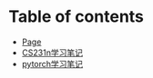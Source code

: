 # Table of contents

* [Page](README.md)
* [CS231n学习笔记](cs231n-xue-xi-bi-ji.md)
* [pytorch学习笔记](pytorch-xue-xi-bi-ji.md)
